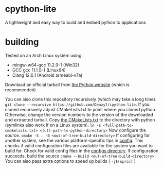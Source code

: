 # cpython-lite

A lightweight and easy way to build and embed python to applications
# building

Tested on an Arch Linux system using:
- mingw-w64-gcc 11.2.0-1 (Win32)
- GCC gcc 11.1.0-1 (Linux64)
- Clang 12.0.1 (Android armeabi-v7a)

Download an official tarball from [the Python website](https://www.python.org/downloads/source/) (which is recommended)

You can also clone this repository recursively (which may take a long time). 
`git clone --recursive https://github.com/Denzy7/cpython-lite`. 
If you cloned recursively adjust CMakeLists.txt to point where you cloned python. Otherwise, change the version numbers to the version of the downloaded and extracted tarball. 
Copy [the CMakeLists.txt](cmake-python/CMakeLists.txt) to the directory with python (symlinks also work if on a Linux system).
`ln -s <full-path-to-cmakelists.txt> <full-path-to-python-directory>`
Now configure the source.
`cmake -S . -B <out-of-tree-build-directory>`
If configuring for another system, see the various platform-specific tips in [config](config).
This checks if valid configuration files are available for the system you want to build for. Check for valid config files in the [configs directory](config/).
If configuration succeeds, build the source
`cmake --build <out-of-tree-build-directory>`
You can also pass extra options to speed up builds ( `-j$(nproc)` )
